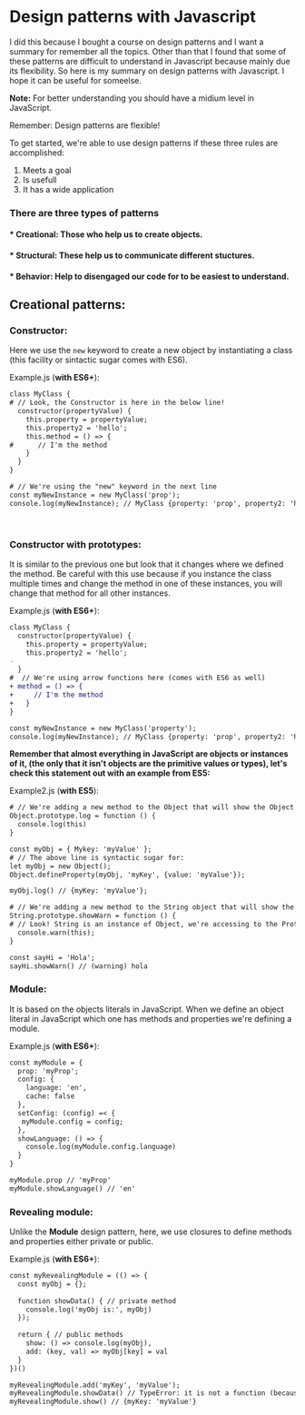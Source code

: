 # Design patterns with Javascript
I did this because I bought a course on design patterns and I want a summary for remember all the topics. Other than that I found that some of these patterns are difficult to understand in Javascript because mainly due its flexibility. So here is my summary on design patterns with Javascript. I hope it can be useful for someelse.

**Note:** For better understanding you should have a midium level in JavaScript.

Remember: Design patterns are flexible!

To get started, we're able to use design patterns if these three rules are accomplished:
1. Meets a goal
2. Is usefull
3. It has a wide application

### There are three types of patterns
#### * Creational: Those who help us to create objects.
#### * Structural:  These help us to communicate different stuctures.
#### * Behavior: Help to disengaged our code for to be easiest to understand.


## Creational patterns:

### Constructor:
Here we use the <code>new</code> keyword to create a new object by instantiating a class (this facility or sintactic sugar comes with ES6).

Example.js (**with ES6+**):
```diff
class MyClass {
# // Look, the Constructor is here in the below line!
  constructor(propertyValue) { 
    this.property = propertyValue;
    this.property2 = 'hello';
    this.method = () => {
#      // I'm the method
    }
  }
}

# // We're using the "new" keyword in the next line
const myNewInstance = new MyClass('prop'); 
console.log(myNewInstance); // MyClass {property: 'prop', property2: 'hello', method: [function]}
```
<br/>

### Constructor with prototypes:
It is similar to the previous one but look that it changes where we defined the method. Be careful with this use because if you instance the class multiple times and change the method in one of these instances, you will change that method for all other instances.

Example.js (**with ES6+**):
```diff
class MyClass {
  constructor(propertyValue) {
    this.property = propertyValue;
    this.property2 = 'hello';
-   
  }
#  // We're using arrow functions here (comes with ES6 as well)
+ method = () => { 
+     // I'm the method
+   }
}

const myNewInstance = new MyClass('property'); 
console.log(myNewInstance); // MyClass {property: 'prop', property2: 'hello', method: [function]}
```
**Remember that almost everything in JavaScript are objects or instances of it, (the only that it isn't objects are the primitive values or types), let's check this statement out with an example from ES5:**

Example2.js (**with ES5**):
```diff
# // We're adding a new method to the Object that will show the Object in the console.
Object.prototype.log = function () {
  console.log(this)
}

const myObj = { Mykey: 'myValue' };
# // The above line is syntactic sugar for:
let myObj = new Object();
Object.defineProperty(myObj, 'myKey', {value: 'myValue'});

myObj.log() // {myKey: 'myValue'};

# // We're adding a new method to the String object that will show the String in the console as a warning
String.prototype.showWarn = function () { 
# // Look! String is an instance of Object, we're accessing to the Prototype (you might already have seen it before as __proto__ in the browser), so yes, almost everything in JavaScript are objects!
  console.warn(this);
}

const sayHi = 'Hola';
sayHi.showWarn() // (warning) hola
```
### Module:
It is based on the objects literals in JavaScript. When we define an object literal in JavaScript which one has methods and properties we're defining a module.

Example.js (**with ES6+**):
```diff
const myModule = {
  prop: 'myProp';
  config: {
    language: 'en',
    cache: false
  },
  setConfig: (config) =< {
   myModule.config = config;
  },
  showLanguage: () => {
    console.log(myModule.config.language)
  }
}

myModule.prop // 'myProp'
myModule.showLanguage() // 'en'
```

### Revealing module:
Unlike the **Module** design pattern, here, we use closures to define methods and properties either private or public.

Example.js (**with ES6+**):
```diff
const myRevealingModule = (() => {
  const myObj = {};
  
  function showData() { // private method
    console.log('myObj is:', myObj)
  });
  
  return { // public methods
    show: () => console.log(myObj),
    add: (key, val) => myObj[key] = val
  }
})()

myRevealingModule.add('myKey', 'myValue');
myRevealingModule.showData() // TypeError: it is not a function (because it's private)
myRevealingModule.show() // {myKey: 'myValue'}
```

